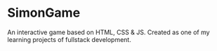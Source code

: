 # SimonGame
An interactive game based on HTML, CSS &amp; JS. Created as one of my learning projects of fullstack development.  

